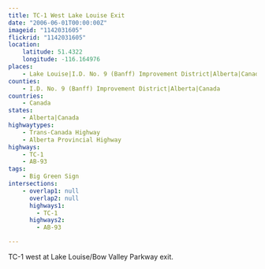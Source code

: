 ```yaml
---
title: TC-1 West Lake Louise Exit
date: "2006-06-01T00:00:00Z"
imageid: "1142031605"
flickrid: "1142031605"
location:
    latitude: 51.4322
    longitude: -116.164976
places:
    - Lake Louise|I.D. No. 9 (Banff) Improvement District|Alberta|Canada
counties:
    - I.D. No. 9 (Banff) Improvement District|Alberta|Canada
countries:
    - Canada
states:
    - Alberta|Canada
highwaytypes:
    - Trans-Canada Highway
    - Alberta Provincial Highway
highways:
    - TC-1
    - AB-93
tags:
    - Big Green Sign
intersections:
    - overlap1: null
      overlap2: null
      highways1:
        - TC-1
      highways2:
        - AB-93

---
```

TC-1 west at Lake Louise/Bow Valley Parkway exit.
